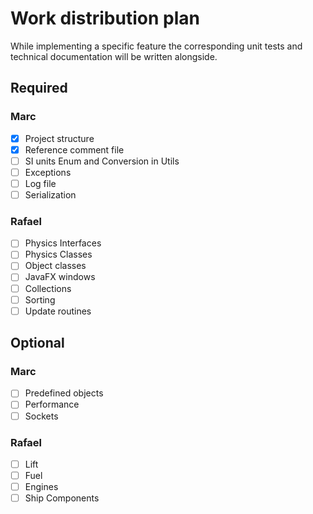 # Work distribution plan

While implementing a specific feature the corresponding unit tests and technical documentation will be written alongside.

## Required

### Marc

- [X] Project structure
- [X] Reference comment file
- [ ] SI units Enum and Conversion in Utils
- [ ] Exceptions
- [ ] Log file
- [ ] Serialization

### Rafael

- [ ] Physics Interfaces
- [ ] Physics Classes
- [ ] Object classes
- [ ] JavaFX windows
- [ ] Collections
- [ ] Sorting
- [ ] Update routines

## Optional

### Marc

- [ ] Predefined objects
- [ ] Performance
- [ ] Sockets

### Rafael

- [ ] Lift
- [ ] Fuel
- [ ] Engines
- [ ] Ship Components
